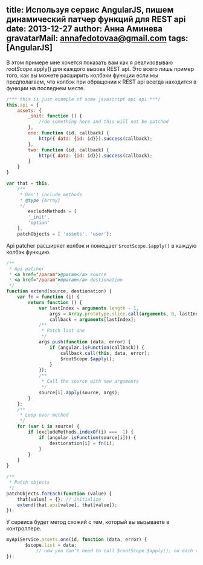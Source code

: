 title: Используя сервис AngularJS, пишем динамический патчер функций для REST api
date: 2013-12-27
author: Анна Аминева
gravatarMail: annafedotovaa@gmail.com
tags: [AngularJS]
---

В этом примере мне хочется показать вам как я реализовываю $rootScope.$apply() для каждого вызова REST api. Это всего лишь пример того, как вы можете расширить колбэки функции если мы предполагаем, что колбэк при обращении к REST api всегда находится в функции на последнем месте.

```javascript
/*** this is just example of some javascript api api ***/
this.api = {
    assets: {
        _init: function () {
            //do something here and this will not be patched
        },
        one: function (id, callback) {
            http({ data: {id: id}}).success(callback);
        },
        two: function (id, callback) {
            http({ data: {id: id}}).success(callback);
        }
    }
}

var that = this,
    /**
     * Don't include methods
     * @type {Array}
     */
        excludeMethods = [
        '_init',
        'option'
    ],
    patchObjects = [ 'assets', 'user'];
```

Api patcher расширяет колбэк и помещает `$rootScope.$apply()` в каждую колбэк функцию.

```javascript
/**
 * Api patcher
 * <a href="/param">@param</a> source
 * <a href="/param">@param</a> destionation
 */
function extend(source, destionation) {
    var fn = function (i) {
        return function () {
            var lastIndex = arguments.length - 1,
                args = Array.prototype.slice.call(arguments, 0, lastIndex),
                callback = arguments[lastIndex];
            /**
             * Patch last one
             */
            args.push(function (data, error) {
                if (angular.isFunction(callback)) {
                    callback.call(this, data, error);
                    $rootScope.$apply();
                }
            });
            /**
             * Call the source with new arguments
             */
            source[i].apply(source, args);
        }
    };
    /**
     * Loop over method
     */
    for (var i in source) {
        if (excludeMethods.indexOf(i) === -1) {
            if (angular.isFunction(source[i])) {
                destionation[i] = fn(i);
            }
        }
    }
}

/**
 * Patch objects
 */
patchObjects.forEach(function (value) {
    that[value] = {}; // initialize
    extend(that.api[value], that[value]);
});
```

У сервиса будет метод схожий с тем, который вы вызываете в контроллере.
```javascript
myApiService.assets.one(id, function (data, error) {
       $scope.list = data;
           // now you don't need to call $rootScope.$apply(); on each request
});
```
